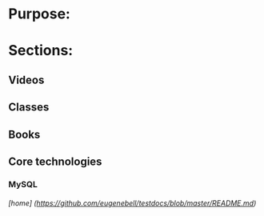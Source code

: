 # Purpose:


# Sections:
## Videos

## Classes

## Books

## Core technologies 
### MySQL



















###### [home] (https://github.com/eugenebell/testdocs/blob/master/README.md)
